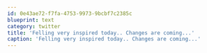 ```yaml
---
id: 0e43ae72-f7fa-4753-9973-9bcbf7c2385c
blueprint: text
category: twitter
title: 'Felling very inspired today.. Changes are coming...'
caption: 'Felling very inspired today.. Changes are coming...'
---
```


